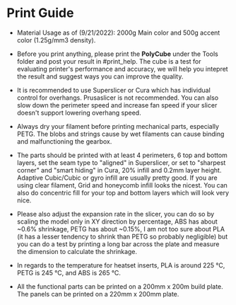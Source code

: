 # Print Guide

- Material Usage as of (9/21/2022): 2000g Main color and 500g accent color (1.25g/mm3 density).

- Before you print anything, please print the **PolyCube** under the Tools folder and post your result in #print_help. The cube is a test for evaluating printer's performance and accuracy, we will help you intepret the result and suggest ways you can improve the quality.

- It is recommended to use Superslicer or Cura which has individual control for overhangs. Prusaslicer is not recommended. You can also slow down the perimeter speed and increase fan speed if your slicer doesn't support lowering overhang speed.

- Always dry your filament before printing mechanical parts, especially PETG. The blobs and strings cause by wet filaments can cause binding and malfunctioning the gearbox.

- The parts should be printed with at least 4 perimeters, 6 top and bottom layers, set the seam type to "aligned" in Superslicer, or set to "sharpest corner" and "smart hiding" in Cura, 20% infill and 0.2mm layer height. Adaptive Cubic/Cubic or gyro infill are usually pretty good. If you are using clear filament, Grid and honeycomb infill looks the nicest. You can also do concentric fill for your top and bottom layers which will look very nice.

- Please also adjust the expansion rate in the slicer, you can do so by scaling the model only in XY direction by percentage, ABS has about ~0.6% shrinkage, PETG has about ~0.15%, I am not too sure about PLA (it has a lesser tendency to shrink than PETG so probably negligible) but you can do a test by printing a long bar across the plate and measure the dimension to calculate the shrinkage.


- In regards to the temperature for heatset inserts, PLA is around 225 °C, PETG is 245 °C, and ABS is 265 °C.

- All the functional parts can be printed on a 200mm x 200m build plate. The panels can be printed on a 220mm x 200mm plate.

